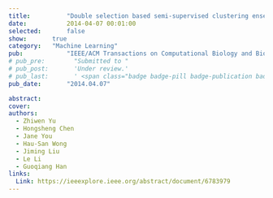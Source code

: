 ```yaml
---
title:          "Double selection based semi-supervised clustering ensemble for tumor clustering from gene expression profiles"
date:           2014-04-07 00:01:00
selected:       false
show:		true
category:	"Machine Learning"
pub:            "IEEE/ACM Transactions on Computational Biology and Bioinformatics"
# pub_pre:        "Submitted to "
# pub_post:       'Under review.'
# pub_last:       ' <span class="badge badge-pill badge-publication badge-success">Spotlight</span>'
pub_date:       "2014.04.07"

abstract:
cover:
authors:
  - Zhiwen Yu
  - Hongsheng Chen
  - Jane You
  - Hau-San Wong
  - Jiming Liu
  - Le Li
  - Guoqiang Han
links:
  Link: https://ieeexplore.ieee.org/abstract/document/6783979
---
```

